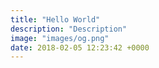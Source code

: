 ```yaml
---
title: "Hello World"
description: "Description"
image: "images/og.png"
date: 2018-02-05 12:23:42 +0000
---
```

